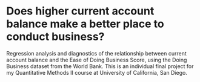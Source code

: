 # Does higher current account balance make a better place to conduct business?
Regression analysis and diagnostics of the relationship between current account balance and the Ease of Doing Business Score, using the Doing Business dataset from the World Bank. 
This is an individual final project for my Quantitative Methods II course at University of California, San Diego. 
